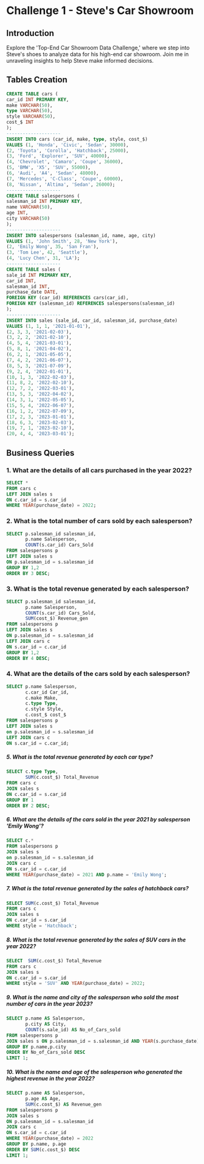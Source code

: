 # Challenge 1 - Steve's Car Showroom

## Introduction
Explore the 'Top-End Car Showroom Data Challenge,' where we step into Steve's shoes to analyze data for his high-end car showroom. Join me in unraveling insights to help Steve make informed decisions.

## Tables Creation
```sql
CREATE TABLE cars (
car_id INT PRIMARY KEY,
make VARCHAR(50),
type VARCHAR(50),
style VARCHAR(50),
cost_$ INT
);
--------------------
INSERT INTO cars (car_id, make, type, style, cost_$)
VALUES (1, 'Honda', 'Civic', 'Sedan', 30000),
(2, 'Toyota', 'Corolla', 'Hatchback', 25000),
(3, 'Ford', 'Explorer', 'SUV', 40000),
(4, 'Chevrolet', 'Camaro', 'Coupe', 36000),
(5, 'BMW', 'X5', 'SUV', 55000),
(6, 'Audi', 'A4', 'Sedan', 48000),
(7, 'Mercedes', 'C-Class', 'Coupe', 60000),
(8, 'Nissan', 'Altima', 'Sedan', 26000);
--------------------
CREATE TABLE salespersons (
salesman_id INT PRIMARY KEY,
name VARCHAR(50),
age INT,
city VARCHAR(50)
);
--------------------
INSERT INTO salespersons (salesman_id, name, age, city)
VALUES (1, 'John Smith', 28, 'New York'),
(2, 'Emily Wong', 35, 'San Fran'),
(3, 'Tom Lee', 42, 'Seattle'),
(4, 'Lucy Chen', 31, 'LA');
--------------------
CREATE TABLE sales (
sale_id INT PRIMARY KEY,
car_id INT,
salesman_id INT,
purchase_date DATE,
FOREIGN KEY (car_id) REFERENCES cars(car_id),
FOREIGN KEY (salesman_id) REFERENCES salespersons(salesman_id)
);
--------------------
INSERT INTO sales (sale_id, car_id, salesman_id, purchase_date)
VALUES (1, 1, 1, '2021-01-01'),
(2, 3, 3, '2021-02-03'),
(3, 2, 2, '2021-02-10'),
(4, 5, 4, '2021-03-01'),
(5, 8, 1, '2021-04-02'),
(6, 2, 1, '2021-05-05'),
(7, 4, 2, '2021-06-07'),
(8, 5, 3, '2021-07-09'),
(9, 2, 4, '2022-01-01'),
(10, 1, 3, '2022-02-03'),
(11, 8, 2, '2022-02-10'),
(12, 7, 2, '2022-03-01'),
(13, 5, 3, '2022-04-02'),
(14, 3, 1, '2022-05-05'),
(15, 5, 4, '2022-06-07'),
(16, 1, 2, '2022-07-09'),
(17, 2, 3, '2023-01-01'),
(18, 6, 3, '2023-02-03'),
(19, 7, 1, '2023-02-10'),
(20, 4, 4, '2023-03-01');
```

## Business Queries

### 1. What are the details of all cars purchased in the year 2022?
```sql
SELECT * 
FROM cars c
LEFT JOIN sales s
ON c.car_id = s.car_id
WHERE YEAR(purchase_date) = 2022;
```
### 2. What is the total number of cars sold by each salesperson?
```sql
SELECT p.salesman_id salesman_id,
       p.name Salesperson,
       COUNT(s.car_id) Cars_Sold
FROM salespersons p
LEFT JOIN sales s
ON p.salesman_id = s.salesman_id
GROUP BY 1,2
ORDER BY 3 DESC;
```
### 3. What is the total revenue generated by each salesperson?
```sql
SELECT p.salesman_id salesman_id,
       p.name Salesperson,
       COUNT(s.car_id) Cars_Sold,
       SUM(cost_$) Revenue_gen
FROM salespersons p
LEFT JOIN sales s 
ON p.salesman_id = s.salesman_id
LEFT JOIN cars c 
ON s.car_id = c.car_id
GROUP BY 1,2
ORDER BY 4 DESC;
```
### 4. What are the details of the cars sold by each salesperson?
```sql
SELECT p.name Salesperson,
       c.car_id Car_id,
       c.make Make,
       c.type Type,
       c.style Style,
       c.cost_$ cost_$
FROM salespersons p 
LEFT JOIN sales s 
on p.salesman_id = s.salesman_id
LEFT JOIN cars c 
ON s.car_id = c.car_id;
```
##### 5. What is the total revenue generated by each car type?
```sql
SELECT c.type Type, 
       SUM(c.cost_$) Total_Revenue
FROM cars c
JOIN sales s
ON c.car_id = s.car_id
GROUP BY 1
ORDER BY 2 DESC;
```
##### 6. What are the details of the cars sold in the year 2021 by salesperson 'Emily Wong'?
```sql
SELECT c.*
FROM salespersons p 
JOIN sales s 
on p.salesman_id = s.salesman_id
JOIN cars c 
ON s.car_id = c.car_id
WHERE YEAR(purchase_date) = 2021 AND p.name = 'Emily Wong';
```
##### 7. What is the total revenue generated by the sales of hatchback cars?
```sql
SELECT SUM(c.cost_$) Total_Revenue
FROM cars c
JOIN sales s
ON c.car_id = s.car_id
WHERE style = 'Hatchback';
```
##### 8. What is the total revenue generated by the sales of SUV cars in the year 2022?
```sql
SELECT  SUM(c.cost_$) Total_Revenue
FROM cars c
JOIN sales s
ON c.car_id = s.car_id
WHERE style = 'SUV' AND YEAR(purchase_date) = 2022;
```
##### 9. What is the name and city of the salesperson who sold the most number of cars in the year 2023?
```sql
SELECT p.name AS Salesperson,
       p.city AS City,
       COUNT(s.sale_id) AS No_of_Cars_sold
FROM salespersons p
JOIN sales s ON p.salesman_id = s.salesman_id AND YEAR(s.purchase_date) = 2023
GROUP BY p.name,p.city 
ORDER BY No_of_Cars_sold DESC
LIMIT 1;
```
##### 10. What is the name and age of the salesperson who generated the highest revenue in the year 2022?
```sql
SELECT p.name AS Salesperson,
	   p.age AS Age,
       SUM(c.cost_$) AS Revenue_gen
FROM salespersons p 
JOIN sales s 
ON p.salesman_id = s.salesman_id
JOIN cars c 
ON s.car_id = c.car_id
WHERE YEAR(purchase_date) = 2022
GROUP BY p.name, p.age
ORDER BY SUM(c.cost_$) DESC
LIMIT 1;
```
